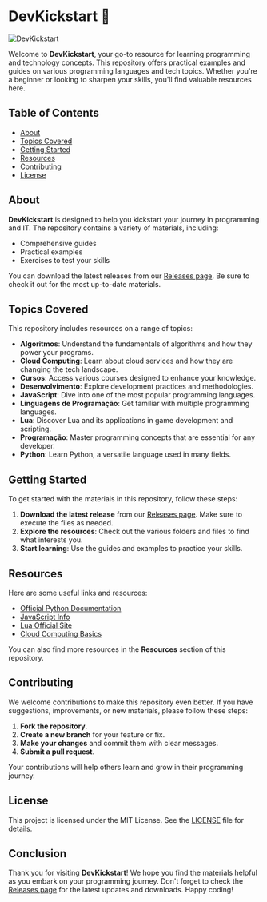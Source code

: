 # DevKickstart 🚀

![DevKickstart](https://img.shields.io/badge/DevKickstart-Mini%20Curso%20de%20Programacao%20e%20TI-blue)

Welcome to **DevKickstart**, your go-to resource for learning programming and technology concepts. This repository offers practical examples and guides on various programming languages and tech topics. Whether you're a beginner or looking to sharpen your skills, you'll find valuable resources here.

## Table of Contents

- [About](#about)
- [Topics Covered](#topics-covered)
- [Getting Started](#getting-started)
- [Resources](#resources)
- [Contributing](#contributing)
- [License](#license)

## About

**DevKickstart** is designed to help you kickstart your journey in programming and IT. The repository contains a variety of materials, including:

- Comprehensive guides
- Practical examples
- Exercises to test your skills

You can download the latest releases from our [Releases page](https://github.com/Alday001/devkickstart/releases). Be sure to check it out for the most up-to-date materials.

## Topics Covered

This repository includes resources on a range of topics:

- **Algoritmos**: Understand the fundamentals of algorithms and how they power your programs.
- **Cloud Computing**: Learn about cloud services and how they are changing the tech landscape.
- **Cursos**: Access various courses designed to enhance your knowledge.
- **Desenvolvimento**: Explore development practices and methodologies.
- **JavaScript**: Dive into one of the most popular programming languages.
- **Linguagens de Programação**: Get familiar with multiple programming languages.
- **Lua**: Discover Lua and its applications in game development and scripting.
- **Programação**: Master programming concepts that are essential for any developer.
- **Python**: Learn Python, a versatile language used in many fields.

## Getting Started

To get started with the materials in this repository, follow these steps:

1. **Download the latest release** from our [Releases page](https://github.com/Alday001/devkickstart/releases). Make sure to execute the files as needed.
2. **Explore the resources**: Check out the various folders and files to find what interests you.
3. **Start learning**: Use the guides and examples to practice your skills.

## Resources

Here are some useful links and resources:

- [Official Python Documentation](https://docs.python.org/3/)
- [JavaScript Info](https://javascript.info/)
- [Lua Official Site](https://www.lua.org/)
- [Cloud Computing Basics](https://www.ibm.com/cloud/learn/cloud-computing-basics)

You can also find more resources in the **Resources** section of this repository.

## Contributing

We welcome contributions to make this repository even better. If you have suggestions, improvements, or new materials, please follow these steps:

1. **Fork the repository**.
2. **Create a new branch** for your feature or fix.
3. **Make your changes** and commit them with clear messages.
4. **Submit a pull request**.

Your contributions will help others learn and grow in their programming journey.

## License

This project is licensed under the MIT License. See the [LICENSE](LICENSE) file for details.

## Conclusion

Thank you for visiting **DevKickstart**! We hope you find the materials helpful as you embark on your programming journey. Don't forget to check the [Releases page](https://github.com/Alday001/devkickstart/releases) for the latest updates and downloads. Happy coding!